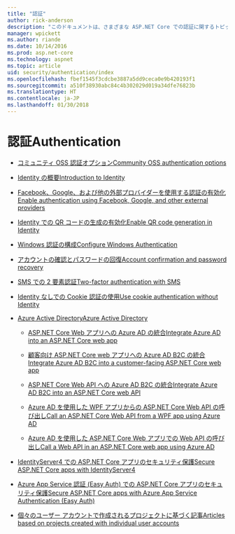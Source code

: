```yaml
---
title: "認証"
author: rick-anderson
description: "このドキュメントは、さまざまな ASP.NET Core での認証に関するトピックの目次として機能します。"
manager: wpickett
ms.author: riande
ms.date: 10/14/2016
ms.prod: asp.net-core
ms.technology: aspnet
ms.topic: article
uid: security/authentication/index
ms.openlocfilehash: fbef1545f3cdcbe3887a5dd9ceca0e9b420193f1
ms.sourcegitcommit: a510f38930abc84c4b302029d019a34dfe76823b
ms.translationtype: HT
ms.contentlocale: ja-JP
ms.lasthandoff: 01/30/2018
---
```

# <a name="authentication"></a><span data-ttu-id="0e967-103">認証</span><span class="sxs-lookup"><span data-stu-id="0e967-103">Authentication</span></span>

* [<span data-ttu-id="0e967-104">コミュニティ OSS 認証オプション</span><span class="sxs-lookup"><span data-stu-id="0e967-104">Community OSS authentication options</span></span>](community.md)

* [<span data-ttu-id="0e967-105">Identity の概要</span><span class="sxs-lookup"><span data-stu-id="0e967-105">Introduction to Identity</span></span>](identity.md)

* [<span data-ttu-id="0e967-106">Facebook、Google、および他の外部プロバイダーを使用する認証の有効化</span><span class="sxs-lookup"><span data-stu-id="0e967-106">Enable authentication using Facebook, Google, and other external providers</span></span>](social/index.md)

* [<span data-ttu-id="0e967-107">Identity での QR コードの生成の有効化</span><span class="sxs-lookup"><span data-stu-id="0e967-107">Enable QR code generation in Identity</span></span>](identity-enable-qrcodes.md)

* [<span data-ttu-id="0e967-108">Windows 認証の構成</span><span class="sxs-lookup"><span data-stu-id="0e967-108">Configure Windows Authentication</span></span>](windowsauth.md)

* [<span data-ttu-id="0e967-109">アカウントの確認とパスワードの回復</span><span class="sxs-lookup"><span data-stu-id="0e967-109">Account confirmation and password recovery</span></span>](accconfirm.md)

* [<span data-ttu-id="0e967-110">SMS での 2 要素認証</span><span class="sxs-lookup"><span data-stu-id="0e967-110">Two-factor authentication with SMS</span></span>](2fa.md)

* [<span data-ttu-id="0e967-111">Identity なしでの Cookie 認証の使用</span><span class="sxs-lookup"><span data-stu-id="0e967-111">Use cookie authentication without Identity</span></span>](cookie.md)

* [<span data-ttu-id="0e967-112">Azure Active Directory</span><span class="sxs-lookup"><span data-stu-id="0e967-112">Azure Active Directory</span></span>](azure-active-directory/index.md)

  * [<span data-ttu-id="0e967-113">ASP.NET Core Web アプリへの Azure AD の統合</span><span class="sxs-lookup"><span data-stu-id="0e967-113">Integrate Azure AD into an ASP.NET Core web app</span></span>](https://azure.microsoft.com/documentation/samples/active-directory-dotnet-webapp-openidconnect-aspnetcore/)

  * [<span data-ttu-id="0e967-114">顧客向け ASP.NET Core web アプリへの Azure AD B2C の統合</span><span class="sxs-lookup"><span data-stu-id="0e967-114">Integrate Azure AD B2C into a customer-facing ASP.NET Core web app</span></span>](azure-ad-b2c.md)

  * [<span data-ttu-id="0e967-115">ASP.NET Core Web API への Azure AD B2C の統合</span><span class="sxs-lookup"><span data-stu-id="0e967-115">Integrate Azure AD B2C into an ASP.NET Core web API</span></span>](azure-ad-b2c-webapi.md)

  * [<span data-ttu-id="0e967-116">Azure AD を使用した WPF アプリからの ASP.NET Core Web API の呼び出し</span><span class="sxs-lookup"><span data-stu-id="0e967-116">Call an ASP.NET Core Web API from a WPF app using Azure AD</span></span>](https://azure.microsoft.com/documentation/samples/active-directory-dotnet-native-aspnetcore/)

  * [<span data-ttu-id="0e967-117">Azure AD を使用した ASP.NET Core Web アプリでの Web API の呼び出し</span><span class="sxs-lookup"><span data-stu-id="0e967-117">Call a Web API in an ASP.NET Core web app using Azure AD</span></span>](https://azure.microsoft.com/documentation/samples/active-directory-dotnet-webapp-webapi-openidconnect-aspnetcore/)

* [<span data-ttu-id="0e967-118">IdentityServer4 での ASP.NET Core アプリのセキュリティ保護</span><span class="sxs-lookup"><span data-stu-id="0e967-118">Secure ASP.NET Core apps with IdentityServer4</span></span>](http://docs.identityserver.io/en/release/)

* [<span data-ttu-id="0e967-119">Azure App Service 認証 (Easy Auth) での ASP.NET Core アプリのセキュリティ保護</span><span class="sxs-lookup"><span data-stu-id="0e967-119">Secure ASP.NET Core apps with Azure App Service Authentication (Easy Auth)</span></span>](https://docs.microsoft.com/azure/app-service/app-service-authentication-overview)

* [<span data-ttu-id="0e967-120">個々のユーザー アカウントで作成されるプロジェクトに基づく記事</span><span class="sxs-lookup"><span data-stu-id="0e967-120">Articles based on projects created with individual user accounts</span></span>](xref:security/authentication/individual)

